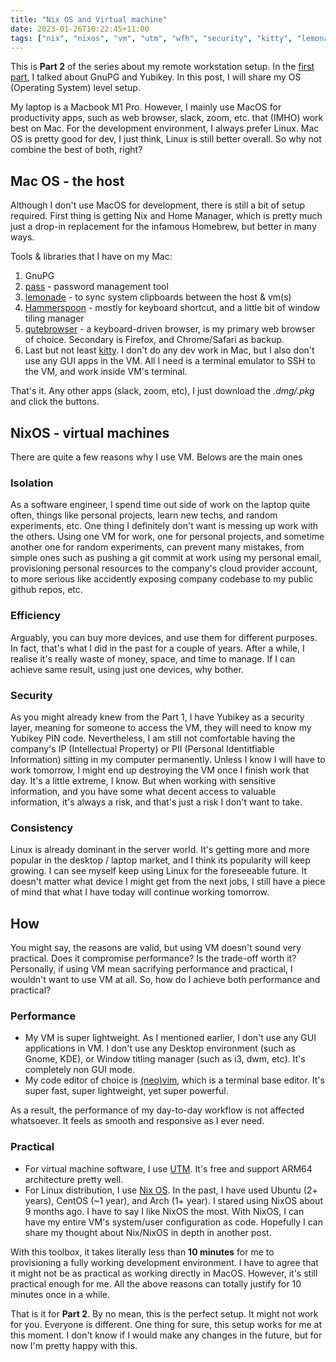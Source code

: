 ```yaml
---
title: "Nix OS and Virtual machine"
date: 2023-01-26T10:22:45+11:00
tags: ["nix", "nixos", "vm", "utm", "wfh", "security", "kitty", "lemonade", "gpg"]
---
```


This is **Part 2** of the series about my remote workstation setup.
In the [first part](/posts/my-workstation-setup/), I talked about GnuPG and Yubikey. In this post, I will share my OS (Operating System) level setup.

My laptop is a Macbook M1 Pro. However, I mainly use MacOS for productivity apps, such as web browser, slack, zoom, etc. that (IMHO) work best on Mac. For the development environment, I always prefer Linux.
Mac OS is pretty good for dev, I just think, Linux is still better overall. So why not combine the best of both, right?

## Mac OS - the host

Although I don't use MacOS for development, there is still a bit of setup required.
First thing is getting Nix and Home Manager, which is pretty much just a drop-in replacement for the infamous Homebrew, but better in many ways.

Tools & libraries that I have on my Mac:
  1. GnuPG
  2. [pass](https://www.passwordstore.org/) - password management tool
  3. [lemonade](https://github.com/lemonade-command/lemonade) - to sync system clipboards between the host & vm(s)
  4. [Hammerspoon](https://www.hammerspoon.org) - mostly for keyboard shortcut, and a little bit of window tiling manager
  5. [qutebrowser](https://qutebrowser.com/) - a keyboard-driven browser, is my primary web browser of choice. Secondary is Firefox, and Chrome/Safari as backup.
  6. Last but not least [kitty](https://sw.kovidgoyal.net/kitty/). I don't do any dev work in Mac, but I also don't use any GUI apps in the VM. All I need is a terminal emulator to SSH to the VM, and work inside VM's terminal.

That's it. Any other apps (slack, zoom, etc), I just download the *.dmg/.pkg* and click the buttons.

## NixOS - virtual machines

There are quite a few reasons why I use VM. Belows are the main ones

### Isolation

As a software engineer, I spend time out side of work on the laptop quite often, things like personal projects, learn new techs, and random experiments, etc.
One thing I definitely don't want is messing up work with the others.
Using one VM for work, one for personal projects, and sometime another one for random experiments, can prevent many mistakes, from simple ones such as pushing a git commit at work using my personal email, provisioning personal resources to the company's cloud provider account, to more serious like accidently exposing company codebase to my public github repos, etc. 

### Efficiency

Arguably, you can buy more devices, and use them for different purposes. In fact, that's what I did in the past for a couple of years.
After a while, I realise it's really waste of money, space, and time to manage. If I can achieve same result, using just one devices, why bother.

### Security

As you might already knew from the Part 1, I have Yubikey as a security layer, meaning for someone to access the VM, they will need to know my Yubikey PIN code.
Nevertheless, I am still not comfortable having the company's IP (Intellectual Property) or PII (Personal Identitfiable Information) sitting in my computer permanently.
Unless I know I will have to work tomorrow, I might end up destroying the VM once I finish work that day. It's a little extreme, I know.
But when working with sensitive information, and you have some what decent access to valuable information, it's always a risk, and that's just a risk I don't want to take.

### Consistency

Linux is already dominant in the server world. It's getting more and more popular in the desktop / laptop market, and I think its popularity will keep growing.
I can see myself keep using Linux for the foreseeable future.
It doesn't matter what device I might get from the next jobs, I still have a piece of mind that what I have today will continue working tomorrow.

## How

You might say, the reasons are valid, but using VM doesn't sound very practical. Does it compromise performance? Is the trade-off worth it? Personally, if using VM mean sacrifying performance and practical, I wouldn't want to use VM at all. So, how do I achieve both performance and practical?

### Performance
* My VM is super lightweight. As I mentioned earlier, I don't use any GUI applications in VM. I don't use any Desktop environment (such as Gnome, KDE), or Window titling manager (such as i3, dwm, etc). It's completely non GUI mode.
* My code editor of choice is [(neo)vim](http://neovim.io/), which is a terminal base editor. It's super fast, super lightweight, yet super powerful.

As a result, the performance of my day-to-day workflow is not affected whatsoever. It feels as smooth and responsive as I ever need.

### Practical

* For virtual machine software, I use [UTM](https://mac.getutm.app/). It's free and support ARM64 architecture pretty well.
* For Linux distribution, I use [Nix OS](https://nixos.org/).
In the past, I have used Ubuntu (2+ years), CentOS (~1 year), and Arch (1+ year). I stared using NixOS about 9 months ago. I have to say I like NixOS the most.
With NixOS, I can have my entire VM's system/user configuration as code. Hopefully I can share my thought about Nix/NixOS in depth in another post.

With this toolbox, it takes literally less than **10 minutes** for me to provisioning a fully working development environment.
I have to agree that it might not be as practical as working directly in MacOS.
However, it's still practical enough for me. All the above reasons can totally justify for 10 minutes once in a while.

That is it for **Part 2**. By no mean, this is the perfect setup. It might not work for you. Everyone is different.
One thing for sure, this setup works for me at this moment. I don't know if I would make any changes in the future, but for now I'm pretty happy with this.
